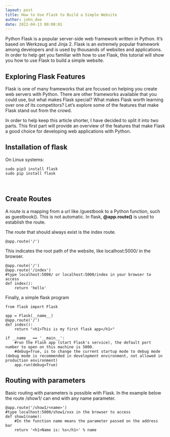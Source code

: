 ```yaml
---
layout: post
title: How to Use Flask to Build a Simple Website
author: john_doe
date: 2022-04-13 00:00:01
---
```

Python Flask is a popular server-side web framework written in Python. It’s based on Werkzeug and Jinja 2. Flask is an extremely popular framework among developers and is used by thousands of websites and applications. In order to help get you familiar with how to use Flask, this tutorial will show you how to use Flask to build a simple website.

## Exploring Flask Features

Flask is one of many frameworks that are focused on helping you create web servers with Python. There are other frameworks available that you could use, but what makes Flask special? What makes Flask worth learning over one of its competitors? Let’s explore some of the features that make Flask stand out from the crowd.

In order to help keep this article shorter, I have decided to split it into two parts. This first part will provide an overview of the features that make Flask a good choice for developing web applications with Python.

## Installation of flask

On Linux systems: 

```
sudo pip3 install flask
sudo pip install flask
```

<br />

## Create Routes

A route is a mapping from a url like /guestbook to a Python function, such as guestbook(). This is not automatic. In flask, **@app.route()** is used to establish the route.

The route that should always exist is the index route.

```
@app.route('/')
```

This indicates the root path of the website, like localhost:5000/ in the browser.

```
@app.route('/')
@app.route('/index')
#type localhost:5000/ or localhost:5000/index in your browser to access
def index():
    return 'hello'
```

Finally, a simple flask program

```
from flask import Flask

app = Flask(__name__)
@app.route('/')
def index():
    return "<h1>This is my first flask app</h1>"

if __name__ == '__main__':
    #run the Flask app (start Flask's service), the default port number to open on this machine is 5000.
    #debug=True, is to change the current startup mode to debug mode (debug mode is recommended in development environment, not allowed in production environment)
    app.run(debug=True)
```

## Routing with parameters

Basic routing with parameters is possible with Flask. In the example below the route /show1/ can end with any name parameter. 

```
@app.route('/show1/<name>')
#type localhost:5000/show1/xxx in the browser to access
def show1(name):
    #In the function name means the parameter passed on the address bar
    return '<h1>Name is: %s</h1>' % name
```
